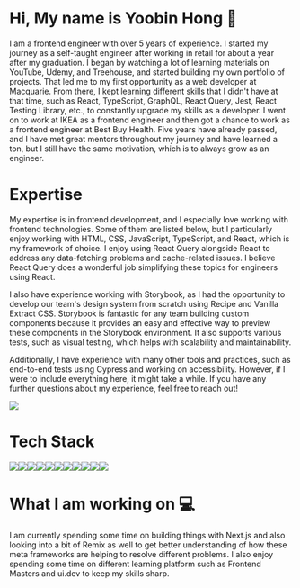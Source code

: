# Hi, My name is Yoobin Hong 👋
I am a frontend engineer with over 5 years of experience. I started my journey as a self-taught engineer after working in retail for about a year after my graduation. I began by watching a lot of learning materials on YouTube, Udemy, and Treehouse, and started building my own portfolio of projects. That led me to my first opportunity as a web developer at Macquarie. From there, I kept learning different skills that I didn't have at that time, such as React, TypeScript, GraphQL, React Query, Jest, React Testing Library, etc., to constantly upgrade my skills as a developer. I went on to work at IKEA as a frontend engineer and then got a chance to work as a frontend engineer at Best Buy Health. Five years have already passed, and I have met great mentors throughout my journey and have learned a ton, but I still have the same motivation, which is to always grow as an engineer.

# Expertise
My expertise is in frontend development, and I especially love working with frontend technologies. Some of them are listed below, but I particularly enjoy working with HTML, CSS, JavaScript, TypeScript, and React, which is my framework of choice. I enjoy using React Query alongside React to address any data-fetching problems and cache-related issues. I believe React Query does a wonderful job simplifying these topics for engineers using React.

I also have experience working with Storybook, as I had the opportunity to develop our team's design system from scratch using Recipe and Vanilla Extract CSS. Storybook is fantastic for any team building custom components because it provides an easy and effective way to preview these components in the Storybook environment. It also supports various tests, such as visual testing, which helps with scalability and maintainability.

Additionally, I have experience with many other tools and practices, such as end-to-end tests using Cypress and working on accessibility. However, if I were to include everything here, it might take a while. If you have any further questions about my experience, feel free to reach out!

<a href="https://www.linkedin.com/in/yoo-bin-hong-600313a8/" target="_blank"><img src="https://img.shields.io/badge/linkedin-%230077B5.svg?style=for-the-badge&logo=linkedin&logoColor=white" /></a>

# Tech Stack
<img src="https://img.shields.io/badge/HTML5-E34F26?style=for-the-badge&logo=html5&logoColor=white" /><img src="https://img.shields.io/badge/CSS3-1572B6?style=for-the-badge&logo=css3&logoColor=white" /><img src="https://img.shields.io/badge/Tailwind_CSS-38B2AC?style=for-the-badge&logo=tailwind-css&logoColor=white" /><img src="https://img.shields.io/badge/JavaScript-323330?style=for-the-badge&logo=javascript&logoColor=F7DF1E" /><img src="https://img.shields.io/badge/TypeScript-007ACC?style=for-the-badge&logo=typescript&logoColor=white" /><img src="https://img.shields.io/badge/React-20232A?style=for-the-badge&logo=react&logoColor=61DAFB" /><img src="https://img.shields.io/badge/React_Query-FF4154?style=for-the-badge&logo=ReactQuery&logoColor=white" /><img src="https://img.shields.io/badge/Redux-593D88?style=for-the-badge&logo=redux&logoColor=white" /><img src="https://img.shields.io/badge/Jest-C21325?style=for-the-badge&logo=jest&logoColor=white" /><img src="https://img.shields.io/badge/Cypress-17202C?style=for-the-badge&logo=cypress&logoColor=white" /><img src="https://img.shields.io/badge/storybook-FF4785?style=for-the-badge&logo=storybook&logoColor=white" />

# What I am working on 💻
I am currently spending some time on building things with Next.js and also looking into a bit of Remix as well to get better understanding of how these meta frameworks are helping to resolve different problems. I also enjoy spending some time on different learning platform such as Frontend Masters and ui.dev to keep my skills sharp. 
